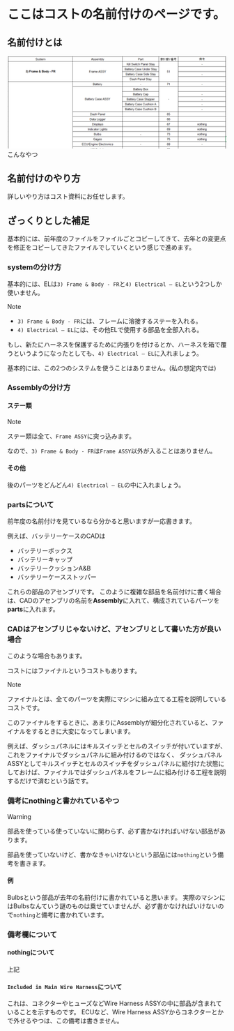 # ここはコストの名前付けのページです。

## 名前付けとは
![Alt text](image.png)
こんなやつ

## 名前付けのやり方
詳しいやり方はコスト資料にお任せします。

## ざっくりとした補足
基本的には、前年度のファイルをファイルごとコピーしてきて、去年との変更点を修正をコピーしてきたファイルでしていくという感じで進めます。

### systemの分け方
基本的には、ELは`3) Frame & Body - FR`と`4) Electrical – EL`という2つしか使いません。

> [!NOTE]
> - `3) Frame & Body - FR`には、フレームに溶接するステーを入れる。
> - `4) Electrical – EL`には、その他ELで使用する部品を全部入れる。
  
もし、新たにハーネスを保護するために内張りを付けるとか、ハーネスを箱で覆うというようになったとしても、`4) Electrical – EL`に入れましょう。

基本的には、この2つのシステムを使うことはありません。(私の想定内では)

### Assemblyの分け方
#### ステー類
> [!NOTE]
> ステー類は全て、`Frame ASSY`に突っ込みます。

なので、`3) Frame & Body - FR`は`Frame ASSY`以外が入ることはありません。

#### その他
後のパーツをどんどん`4) Electrical – EL`の中に入れましょう。

### partsについて
前年度の名前付けを見ているなら分かると思いますが一応書きます。

例えば、バッテリーケースのCADは
- バッテリーボックス
- バッテリーキャップ
- バッテリークッションA&B
- バッテリーケースストッパー

これらの部品のアセンブリです。
このように複雑な部品を名前付けに書く場合は、CADのアセンブリの名前を**Assembly**に入れて、構成されているパーツを**parts**に入れます。

### CADはアセンブリじゃないけど、アセンブリとして書いた方が良い場合
このような場合もあります。

コストにはファイナルというコストもあります。
> [!NOTE]
> ファイナルとは、全てのパーツを実際にマシンに組み立てる工程を説明しているコストです。

このファイナルをするときに、あまりにAssemblyが細分化されていると、ファイナルをするときに大変になってしまいます。

例えば、ダッシュパネルにはキルスイッチとセルのスイッチが付いていますが、これをファイナルでダッシュパネルに組み付けるのではなく、
ダッシュパネルASSYとしてキルスイッチとセルのスイッチをダッシュパネルに組付けた状態にしておけば、ファイナルではダッシュパネルをフレームに組み付ける工程を説明するだけで済むという話です。

### 備考にnothingと書かれているやつ
> [!WARNING]
> 部品を使っている使っていないに関わらず、必ず書かなければいけない部品があります。

部品を使っていないけど、書かなきゃいけないという部品には`nothing`という備考を書きます。

#### 例
Bulbsという部品が去年の名前付けに書かれていると思います。
実際のマシンにはBulbsなんていう謎のものは乗せていませんが、必ず書かなければいけないので`nothing`と備考に書かれています。

### 備考欄について
#### nothingについて
上記

#### `Included in Main Wire Harness`について
これは、コネクターやヒューズなどWire Harness ASSYの中に部品が含まれていることを示すものです。
ECUなど、Wire Harness ASSYからコネクターとかで外せるやつは、この備考は書きません。